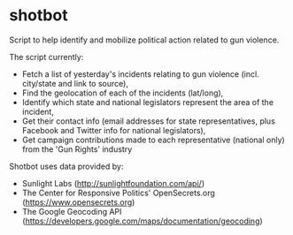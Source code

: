 # shotbot
Script to help identify and mobilize political action related to gun violence.

The script currently:
- Fetch a list of yesterday's incidents relating to gun violence (incl. city/state and link to source), 
- Find the geolocation of each of the incidents (lat/long), 
- Identify which state and national legislators represent the area of the incident,
- Get their contact info (email addresses for state representatives, plus Facebook and Twitter info for national legislators), 
- Get campaign contributions made to each representative (national only) from the 'Gun Rights' industry

Shotbot uses data provided by:
- Sunlight Labs (http://sunlightfoundation.com/api/)
- The Center for Responsive Politics' OpenSecrets.org (https://www.opensecrets.org)
- The Google Geocoding API (https://developers.google.com/maps/documentation/geocoding)
